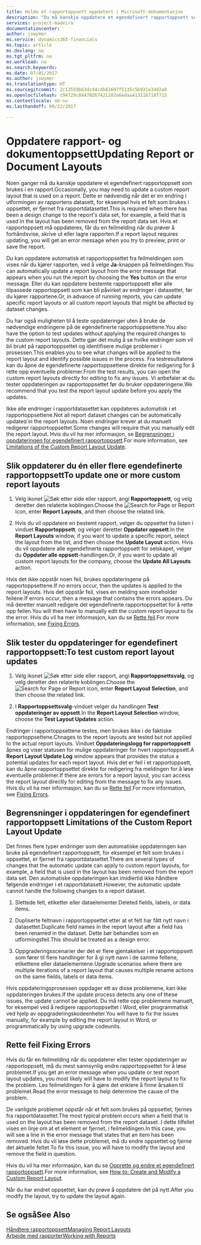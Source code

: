 ```yaml
---
title: Holde et rapportoppsett oppdatert | Microsoft-dokumentasjon
description: "Du må kanskje oppdatere et egendefinert rapportoppsett som brukes i en rapport. Dette er nødvendig når det er en endring i utformingen av rapportens datasett, for eksempel hvis et felt som brukes i oppsettet, er fjernet fra rapportdatasettet."
services: project-madeira
documentationcenter: 
author: jswymer
ms.service: dynamics365-financials
ms.topic: article
ms.devlang: na
ms.tgt_pltfrm: na
ms.workload: na
ms.search.keywords: 
ms.date: 07/01/2017
ms.author: jswymer
ms.translationtype: HT
ms.sourcegitcommit: 2c13559bb3dc44cdb61697f5135c5b931e34d2a8
ms.openlocfilehash: c94729c84470267421207a6edaa413116718f715
ms.contentlocale: nb-no
ms.lasthandoff: 09/22/2017

---
```

# <a name="updating-report-or-document-layouts"></a><span data-ttu-id="0c095-104">Oppdatere rapport- og dokumentoppsett</span><span class="sxs-lookup"><span data-stu-id="0c095-104">Updating Report or Document Layouts</span></span>
<span data-ttu-id="0c095-105">Noen ganger må du kanskje oppdatere et egendefinert rapportoppsett som brukes i en rapport.</span><span class="sxs-lookup"><span data-stu-id="0c095-105">Occasionally, you may need to update a custom report layout that is used on a report.</span></span> <span data-ttu-id="0c095-106">Dette er nødvendig når det er en endring i utformingen av rapportens datasett, for eksempel hvis et felt som brukes i oppsettet, er fjernet fra rapportdatasettet.</span><span class="sxs-lookup"><span data-stu-id="0c095-106">This is required when there has been a design change to the report's data set, for example, a field that is used in the layout has been removed from the report data set.</span></span> <span data-ttu-id="0c095-107">Hvis et rapportoppsett må oppdateres, får du en feilmelding når du prøver å forhåndsvise, skrive ut eller lagre rapporten.</span><span class="sxs-lookup"><span data-stu-id="0c095-107">If a report layout requires updating, you will get an error message when you try to preview, print or save the report.</span></span>  
  
<span data-ttu-id="0c095-108">Du kan oppdatere automatisk et rapportoppsettet fra feilmeldingen som vises når du kjører rapporten, ved å velge **Ja**-knappen på feilmeldingen.</span><span class="sxs-lookup"><span data-stu-id="0c095-108">You can automatically update a report layout from the error message that appears when you run the report by choosing the **Yes** button on the error message.</span></span> <span data-ttu-id="0c095-109">Eller du kan oppdatere bestemte rapportoppsett eller alle tilpassede rapportoppsett som kan bli påvirket av endringer i datasettet, før du kjører rapportene.</span><span class="sxs-lookup"><span data-stu-id="0c095-109">Or, in advance of running reports, you can update specific report layouts or all custom report layouts that might be affected by dataset changes.</span></span>  
  
<span data-ttu-id="0c095-110">Du har også muligheten til å teste oppdateringer uten å bruke de nødvendige endringene på de egendefinerte rapportoppsettene.</span><span class="sxs-lookup"><span data-stu-id="0c095-110">You also have the option to test updates without applying the required changes to the custom report layouts.</span></span> <span data-ttu-id="0c095-111">Dette gjør det mulig å se hvilke endringer som vil bli brukt på rapportoppsettet og identifisere mulige problemer i prosessen.</span><span class="sxs-lookup"><span data-stu-id="0c095-111">This enables you to see what changes will be applied to the report layout and identify possible issues in the process.</span></span> <span data-ttu-id="0c095-112">Fra testresultatene kan du åpne de egendefinerte rapportoppsettene direkte for redigering for å rette opp eventuelle problemer.</span><span class="sxs-lookup"><span data-stu-id="0c095-112">From the test results, you can open the custom report layouts directly for editing to fix any issues.</span></span> <span data-ttu-id="0c095-113">Vi anbefaler at du tester oppdateringen av rapportoppsettet før du bruker oppdateringene.</span><span class="sxs-lookup"><span data-stu-id="0c095-113">We recommend that you test the report layout update before you apply the updates.</span></span>  
  
<span data-ttu-id="0c095-114">Ikke alle endringer i rapportdatasettet kan oppdateres automatisk i et rapportoppsettene.</span><span class="sxs-lookup"><span data-stu-id="0c095-114">Not all report dataset changes can be automatically updated in the report layouts.</span></span> <span data-ttu-id="0c095-115">Noen endringer krever at du manuelt redigerer rapportoppsettet.</span><span class="sxs-lookup"><span data-stu-id="0c095-115">Some changes will require that you manually edit the report layout.</span></span> <span data-ttu-id="0c095-116">Hvis du vil ha mer informasjon, se [Begrensninger i oppdateringen for egendefinert rapportoppsett](ui-update-report-layouts.md#UpdateLimitations).</span><span class="sxs-lookup"><span data-stu-id="0c095-116">For more information, see [Limitations of the Custom Report Layout Update](ui-update-report-layouts.md#UpdateLimitations).</span></span>  
  
## <a name="to-update-one-or-more-custom-report-layouts"></a><span data-ttu-id="0c095-117">Slik oppdaterer du én eller flere egendefinerte rapportoppsett</span><span class="sxs-lookup"><span data-stu-id="0c095-117">To update one or more custom report layouts</span></span>  
  
1.  <span data-ttu-id="0c095-118">Velg ikonet ![Søk etter side eller rapport](media/ui-search/search_small.png "Ikonet Søk etter side eller rapport"), angi **Rapportoppsett**, og velg deretter den relaterte koblingen.</span><span class="sxs-lookup"><span data-stu-id="0c095-118">Choose the ![Search for Page or Report](media/ui-search/search_small.png "Search for Page or Report icon") icon, enter **Report Layouts**, and then choose the related link.</span></span>  
  
2.  <span data-ttu-id="0c095-119">Hvis du vil oppdatere en bestemt rapport, velger du oppsettet fra listen i vinduet **Rapportoppsett**, og velger deretter **Oppdater oppsett**.</span><span class="sxs-lookup"><span data-stu-id="0c095-119">In the **Report Layouts** window, if you want to update a specific report, select the layout from the list, and then choose the **Update Layout** action.</span></span> <span data-ttu-id="0c095-120">Hvis du vil oppdatere alle egendefinerte rapportoppsett for selskapet, velger du **Oppdater alle oppsett**-handlingen.</span><span class="sxs-lookup"><span data-stu-id="0c095-120">Or, if you want to update all custom report layouts for the company, choose the **Update All Layouts** action.</span></span>  

<span data-ttu-id="0c095-121">Hvis det ikke oppstår noen feil, brukes oppdateringene på rapportoppsettene.</span><span class="sxs-lookup"><span data-stu-id="0c095-121">If no errors occur, then the updates is applied to the report layouts.</span></span> <span data-ttu-id="0c095-122">Hvis det oppstår feil, vises en melding som inneholder feilene.</span><span class="sxs-lookup"><span data-stu-id="0c095-122">If errors occur, then a message that contains the errors appears.</span></span> <span data-ttu-id="0c095-123">Du må deretter manuelt redigere det egendefinerte rapportoppsettet for å rette opp feilen.</span><span class="sxs-lookup"><span data-stu-id="0c095-123">You will then have to manually edit the custom report layout to fix the error.</span></span> <span data-ttu-id="0c095-124">Hvis du vil ha mer informasjon, kan du se [Rette feil](ui-update-report-layouts.md#FixErrors).</span><span class="sxs-lookup"><span data-stu-id="0c095-124">For more information, see [Fixing Errors](ui-update-report-layouts.md#FixErrors).</span></span>  

## <a name="to-test-custom-report-layout-updates"></a><span data-ttu-id="0c095-125">Slik tester du oppdateringer for egendefinert rapportoppsett:</span><span class="sxs-lookup"><span data-stu-id="0c095-125">To test custom report layout updates</span></span>  
  
1.  <span data-ttu-id="0c095-126">Velg ikonet ![Søk etter side eller rapport](media/ui-search/search_small.png "Ikonet Søk etter side eller rapport"), angi **Rapportoppsettsvalg**, og velg deretter den relaterte koblingen.</span><span class="sxs-lookup"><span data-stu-id="0c095-126">Choose the ![Search for Page or Report](media/ui-search/search_small.png "Search for Page or Report icon") icon, enter **Report Layout Selection**, and then choose the related link.</span></span>  
  
2.  <span data-ttu-id="0c095-127">I **Rapportoppsettsvalg**-vinduet velger du handlingen **Test oppdateringer av oppsett**.</span><span class="sxs-lookup"><span data-stu-id="0c095-127">In the **Report Layout Selection** window, choose the **Test Layout Updates** action.</span></span>  
  
 <span data-ttu-id="0c095-128">Endringer i rapportoppsettene testes, men brukes ikke i de faktiske rapportoppsettene.</span><span class="sxs-lookup"><span data-stu-id="0c095-128">Chnages to the report layouts are tested but not applied to the actual report layouts.</span></span> <span data-ttu-id="0c095-129">Vinduet **Oppdateringslogg for rapportoppsett** åpnes og viser statusen for mulige oppdateringer for hvert rapportoppsett.</span><span class="sxs-lookup"><span data-stu-id="0c095-129">A **Report Layout Update Log** window appears that provides the status a potential updates for each report layout.</span></span> <span data-ttu-id="0c095-130">Hvis det er feil i et rapportoppsett, kan du åpne rapportoppsettet direkte for redigering fra meldingen for å løse eventuelle problemer.</span><span class="sxs-lookup"><span data-stu-id="0c095-130">If there are errors for a report layout, you can access the report layout directly for editing from the message to fix any issues.</span></span> <span data-ttu-id="0c095-131">Hvis du vil ha mer informasjon, kan du se [Rette feil](ui-update-report-layouts.md#FixErrors).</span><span class="sxs-lookup"><span data-stu-id="0c095-131">For more information, see [Fixing Errors](ui-update-report-layouts.md#FixErrors).</span></span>  
  
##  <span data-ttu-id="0c095-132"><a name="UpdateLimitations"></a> Begrensninger i oppdateringen for egendefinert rapportoppsett</span><span class="sxs-lookup"><span data-stu-id="0c095-132"><a name="UpdateLimitations"></a> Limitations of the Custom Report Layout Update</span></span>  
 <span data-ttu-id="0c095-133">Det finnes flere typer endringer som den automatiske oppdateringen kan bruke på egendefinert rapportoppsett, for eksempel et felt som brukes i oppsettet, er fjernet fra rapportdatasettet.</span><span class="sxs-lookup"><span data-stu-id="0c095-133">There are several types of changes that the automatic update can apply to custom report layouts, for example, a field that is used in the layout has been removed from the report data set.</span></span> <span data-ttu-id="0c095-134">Den automatiske oppdateringen kan imidlertid ikke håndtere følgende endringer i et rapportdatasett.</span><span class="sxs-lookup"><span data-stu-id="0c095-134">However, the automatic update cannot handle the following changes to a report dataset.</span></span>  
  
1.  <span data-ttu-id="0c095-135">Slettede felt, etiketter eller dataelementer.</span><span class="sxs-lookup"><span data-stu-id="0c095-135">Deleted fields, labels, or data items.</span></span>  
  
2.  <span data-ttu-id="0c095-136">Dupliserte feltnavn i rapportoppsettet etter at et felt har fått nytt navn i datasettet.</span><span class="sxs-lookup"><span data-stu-id="0c095-136">Duplicate field names in the report layout after a field has been renamed in the dataset.</span></span> <span data-ttu-id="0c095-137">Dette bør behandles som en utformingsfeil.</span><span class="sxs-lookup"><span data-stu-id="0c095-137">This should be treated as a design error.</span></span>  
  
3.  <span data-ttu-id="0c095-138">Oppgraderingsscenarier der det er flere gjentakelser i et rapportoppsett som fører til flere handlinger for å gi nytt navn i de samme feltene, etikettene eller dataelementene.</span><span class="sxs-lookup"><span data-stu-id="0c095-138">Upgrade scenarios where there are multiple iterations of a report layout that causes multiple rename actions on the same fields, labels or data items.</span></span>  
  
 <span data-ttu-id="0c095-139">Hvis oppdateringsprosessen oppdager ett av disse problemene, kan ikke oppdateringen brukes.</span><span class="sxs-lookup"><span data-stu-id="0c095-139">If the update process detects any one of these issues, the update cannot be applied.</span></span> <span data-ttu-id="0c095-140">Du må rette opp problemene manuelt, for eksempel ved å redigere rapportoppsettet i Word, eller programmatisk ved hjelp av oppgraderingskodeenheter.</span><span class="sxs-lookup"><span data-stu-id="0c095-140">You will have to fix the issues manually, for example by editing the report layout in Word, or programmatically by using upgrade codeunits.</span></span>  
  
##  <span data-ttu-id="0c095-141"><a name="FixErrors"></a> Rette feil</span><span class="sxs-lookup"><span data-stu-id="0c095-141"><a name="FixErrors"></a> Fixing Errors</span></span>  
 <span data-ttu-id="0c095-142">Hvis du får en feilmelding når du oppdaterer eller tester oppdateringer av rapportoppsett, må du mest sannsynlig endre rapportoppsettet for å løse problemet.</span><span class="sxs-lookup"><span data-stu-id="0c095-142">If you get an error message when you update or test report layout updates, you most likely will have to modify the report layout to fix the problem.</span></span> <span data-ttu-id="0c095-143">Les feilmeldingen for å gjøre det enklere å finne årsaken til problemet.</span><span class="sxs-lookup"><span data-stu-id="0c095-143">Read the error message to help determine the cause of the problem.</span></span>  
  
 <span data-ttu-id="0c095-144">De vanligste problemet oppstår når et felt som brukes på oppsettet, fjernes fra rapportdatasettet.</span><span class="sxs-lookup"><span data-stu-id="0c095-144">The most typical problem occurs when a field that is used on the layout has been removed from the report dataset.</span></span> <span data-ttu-id="0c095-145">I dette tilfellet vises en linje om at et element er fjernet, i feilmeldingen.</span><span class="sxs-lookup"><span data-stu-id="0c095-145">In this case, you will see a line in the error message that states that an item has been removed.</span></span> <span data-ttu-id="0c095-146">Hvis du vil løse dette problemet, må du endre oppsettet og fjerne det aktuelle feltet.</span><span class="sxs-lookup"><span data-stu-id="0c095-146">To fix this issue, you will have to modify the layout and remove the field in question.</span></span>  
  
 <span data-ttu-id="0c095-147">Hvis du vil ha mer informasjon, kan du se [Opprette og endre et egendefinert rapportoppsett](ui-how-create-custom-report-layout.md#ModifyCustomLayout).</span><span class="sxs-lookup"><span data-stu-id="0c095-147">For more information, see [How to: Create and Modify a Custom Report Layout](ui-how-create-custom-report-layout.md#ModifyCustomLayout).</span></span>  
  
 <span data-ttu-id="0c095-148">Når du har endret oppsettet, kan du prøve å oppdatere det på nytt.</span><span class="sxs-lookup"><span data-stu-id="0c095-148">After you modify the layout, try to update the layout again.</span></span>  
  
## <a name="see-also"></a><span data-ttu-id="0c095-149">Se også</span><span class="sxs-lookup"><span data-stu-id="0c095-149">See Also</span></span>  
 [<span data-ttu-id="0c095-150">Håndtere rapportoppsett</span><span class="sxs-lookup"><span data-stu-id="0c095-150">Managing Report Layouts</span></span>](ui-manage-report-layouts.md)  
 [<span data-ttu-id="0c095-151">Arbeide med rapporter</span><span class="sxs-lookup"><span data-stu-id="0c095-151">Working with Reports</span></span>](ui-work-report.md)  
